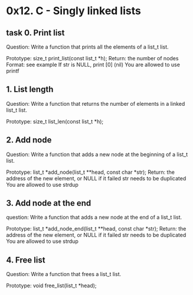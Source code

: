 # 0x12. C - Singly linked lists

## task 0. Print list
Question: Write a function that prints all the elements of a list_t list.

Prototype: size_t print_list(const list_t *h);
Return: the number of nodes
Format: see example
If str is NULL, print [0] (nil)
You are allowed to use printf


## 1. List length
Question: Write a function that returns the number of elements in a linked list_t list.

Prototype: size_t list_len(const list_t *h);

## 2. Add node
Question: Write a function that adds a new node at the beginning of a list_t list.

Prototype: list_t *add_node(list_t **head, const char *str);
Return: the address of the new element, or NULL if it failed
str needs to be duplicated
You are allowed to use strdup

## 3. Add node at the end
question: Write a function that adds a new node at the end of a list_t list.

Prototype: list_t *add_node_end(list_t **head, const char *str);
Return: the address of the new element, or NULL if it failed
str needs to be duplicated
You are allowed to use strdup

## 4. Free list
Question: Write a function that frees a list_t list.

Prototype: void free_list(list_t *head);
